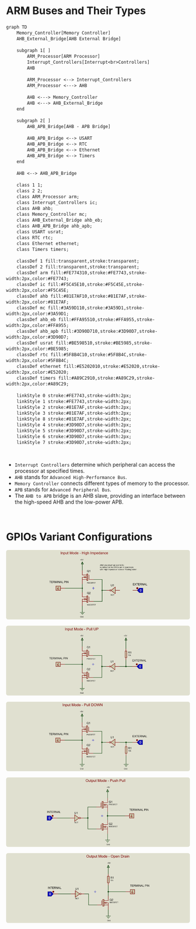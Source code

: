 # ARM Buses and Their Types

```mermaid
graph TD
    Memory_Controller[Memory Controller]
    AHB_External_Bridge[AHB External Bridge]

    subgraph 1[ ]
        ARM_Processor[ARM Processor]
        Interrupt_Controllers[Interrupt<br>Controllers]
        AHB

        ARM_Processor <--> Interrupt_Controllers
        ARM_Processor <---> AHB

        AHB <---> Memory_Controller
        AHB <---> AHB_External_Bridge
    end

    subgraph 2[ ]
        AHB_APB_Bridge[AHB - APB Bridge]

        AHB_APB_Bridge <--> USART
        AHB_APB_Bridge <--> RTC
        AHB_APB_Bridge <--> Ethernet
        AHB_APB_Bridge <--> Timers
    end

    AHB <--> AHB_APB_Bridge

    class 1 1;
    class 2 2;
    class ARM_Processor arm;
    class Interrupt_Controllers ic;
    class AHB ahb;
    class Memory_Controller mc;
    class AHB_External_Bridge ahb_eb;
    class AHB_APB_Bridge ahb_apb;
    class USART usrat;
    class RTC rtc;
    class Ethernet ethernet;
    class Timers timers;

    classDef 1 fill:transparent,stroke:transparent;
    classDef 2 fill:transparent,stroke:transparent;
    classDef arm fill:#FE774310,stroke:#FE7743,stroke-width:2px,color:#FE7743;
    classDef ic fill:#F5C45E10,stroke:#F5C45E,stroke-width:2px,color:#F5C45E;
    classDef ahb fill:#81E7AF10,stroke:#81E7AF,stroke-width:2px,color:#81E7AF;
    classDef mc fill:#3A59D110,stroke:#3A59D1,stroke-width:2px,color:#3A59D1;
    classDef ahb_eb fill:#FFA95510,stroke:#FFA955,stroke-width:2px,color:#FFA955;
    classDef ahb_apb fill:#3D90D710,stroke:#3D90D7,stroke-width:2px,color:#3D90D7;
    classDef usrat fill:#BE598510,stroke:#BE5985,stroke-width:2px,color:#BE5985;
    classDef rtc fill:#5F8B4C10,stroke:#5F8B4C,stroke-width:2px,color:#5F8B4C;
    classDef ethernet fill:#E5202010,stroke:#E52020,stroke-width:2px,color:#E52020;
    classDef timers fill:#A89C2910,stroke:#A89C29,stroke-width:2px,color:#A89C29;

    linkStyle 0 stroke:#FE7743,stroke-width:2px;
    linkStyle 1 stroke:#FE7743,stroke-width:2px;
    linkStyle 2 stroke:#81E7AF,stroke-width:2px;
    linkStyle 3 stroke:#81E7AF,stroke-width:2px;
    linkStyle 8 stroke:#81E7AF,stroke-width:2px;
    linkStyle 4 stroke:#3D90D7,stroke-width:2px;
    linkStyle 5 stroke:#3D90D7,stroke-width:2px;
    linkStyle 6 stroke:#3D90D7,stroke-width:2px;
    linkStyle 7 stroke:#3D90D7,stroke-width:2px;
```

<br>

- `Interrupt Controllers` determine which peripheral can access the processor at specified times.
- `AHB` stands for `Advanced High-Performance Bus`.
- `Memory Controller` connects different types of memory to the processor.
- `APB` stands for `Advanced Peripheral Bus`.
- The `AHB to APB` bridge is an AHB slave, providing an interface between the high-speed AHB and the low-power APB.

<br>

# GPIOs Variant Configurations

<div align="center">

![Input Mode - High Impedance](../Assets/4-1%20input-mode-high-impedance.png)

![Input Mode - Pull UP](../Assets/4-2%20input-mode-pull-up.png)

![Input Mode - Pull DOWN](../Assets/4-3%20input-mode-pull-down.png)

![Output Mode - Push Pull](../Assets/4-4%20output-mode-push-pull.png)

![Output Mode - Open Drain](../Assets/4-5%20output-mode-open-drain.png)

</div>
